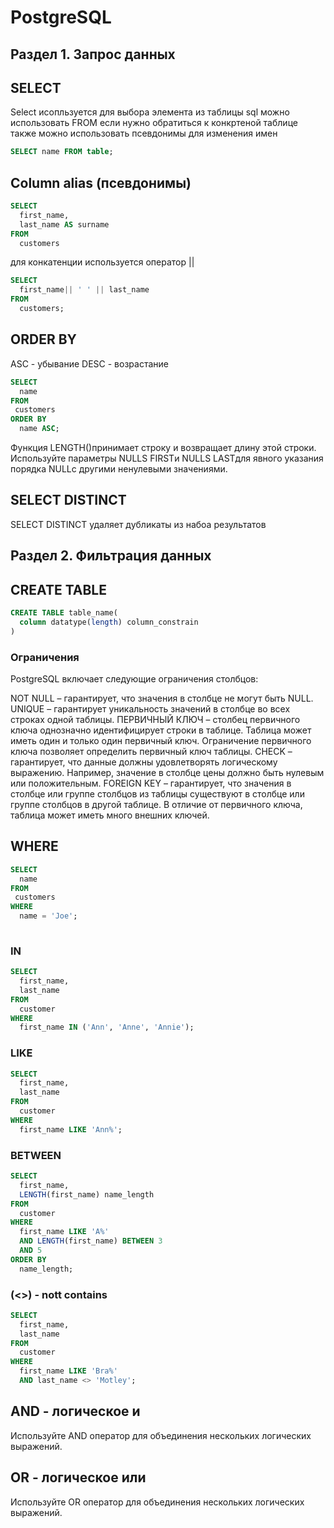 # PostgreSQL
## Раздел 1. Запрос данных
## SELECT
Select исопльзуется для выбора элемента из таблицы sql
можно использовать FROM если нужно обратиться к конкртеной таблице
также можно использовать псевдонимы для изменения имен 
```sql
SELECT name FROM table;
```
## Column alias (псевдонимы)

```sql
SELECT
  first_name,
  last_name AS surname
FROM
  customers
```
для конкатенции используется оператор || 
```sql
SELECT
  first_name|| ' ' || last_name
FROM
  customers;
```
## ORDER BY
ASC - убывание
DESC - возрастание
```sql
SELECT
  name
FROM
 customers
ORDER BY
  name ASC;
```
Функция LENGTH()принимает строку и возвращает длину этой строки.
Используйте параметры NULLS FIRSTи NULLS LASTдля явного указания порядка NULLс другими ненулевыми значениями.

## SELECT DISTINCT

SELECT DISTINCT удаляет дубликаты из набоа результатов 

## Раздел 2. Фильтрация данных
## CREATE TABLE 
```sql
CREATE TABLE table_name(
  column datatype(length) column_constrain
)
```
### Ограничения
PostgreSQL включает следующие ограничения столбцов:

NOT NULL  – гарантирует, что значения в столбце не могут быть NULL.
UNIQUE – гарантирует уникальность значений в столбце во всех строках одной таблицы.
ПЕРВИЧНЫЙ КЛЮЧ – столбец первичного ключа однозначно идентифицирует строки в таблице. Таблица может иметь один и только один первичный ключ. Ограничение первичного ключа позволяет определить первичный ключ таблицы.
CHECK – гарантирует, что данные должны удовлетворять логическому выражению. Например, значение в столбце цены должно быть нулевым или положительным.
FOREIGN KEY – гарантирует, что значения в столбце или группе столбцов из таблицы существуют в столбце или группе столбцов в другой таблице. В отличие от первичного ключа, таблица может иметь много внешних ключей.

## WHERE
```sql
SELECT
  name
FROM
 customers
WHERE
  name = 'Joe';
 
```
### IN
```sql
SELECT 
  first_name, 
  last_name 
FROM 
  customer 
WHERE 
  first_name IN ('Ann', 'Anne', 'Annie');
```
### LIKE
```sql
SELECT 
  first_name, 
  last_name 
FROM 
  customer 
WHERE 
  first_name LIKE 'Ann%';
```

### BETWEEN 
```sql
SELECT 
  first_name, 
  LENGTH(first_name) name_length 
FROM 
  customer 
WHERE 
  first_name LIKE 'A%' 
  AND LENGTH(first_name) BETWEEN 3 
  AND 5 
ORDER BY 
  name_length;
```
### (<>) - nott contains
```sql
SELECT 
  first_name, 
  last_name 
FROM 
  customer 
WHERE 
  first_name LIKE 'Bra%' 
  AND last_name <> 'Motley';
```
## AND - логическое и
Используйте AND оператор для объединения нескольких логических выражений.
## OR - логическое или
Используйте OR оператор для объединения нескольких логических выражений.



